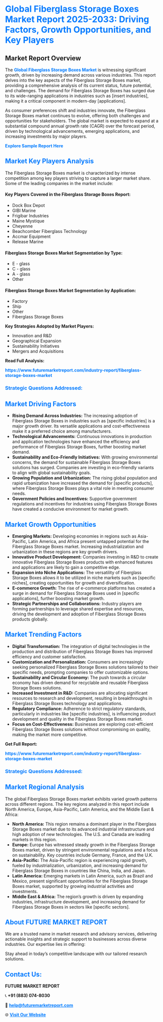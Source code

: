 <h1 style="color: #007BFF;">Global Fiberglass Storage Boxes Market Report 2025-2033: Driving Factors, Growth Opportunities, and Key Players</h1>

<section id="overview">
<h2>Market Report Overview</h2>
<p>The <a href="https://www.futuremarketreport.com/industry-report/fiberglass-storage-boxes-market" style="color: #007BFF; text-decoration: none;"><strong>Global Fiberglass Storage Boxes Market</strong></a> is witnessing significant growth, driven by increasing demand across various industries. This report delves into the key aspects of the Fiberglass Storage Boxes market, providing a comprehensive analysis of its current status, future potential, and challenges. The demand for Fiberglass Storage Boxes has surged due to its wide-ranging applications in industries such as [insert industries], making it a critical component in modern-day [applications].</p>
<p>As consumer preferences shift and industries innovate, the Fiberglass Storage Boxes market continues to evolve, offering both challenges and opportunities for stakeholders. The global market is expected to expand at a substantial compound annual growth rate (CAGR) over the forecast period, driven by technological advancements, emerging applications, and increasing investments by major players.</p>
</section>

<section id="overview">
<p><a href="https://www.futuremarketreport.com/request-sample/reportId=124311" style="color: #007BFF; text-decoration: none;"><strong>Explore Sample Report Here</strong></a></p>
</section>

<section id="key-players">
<h2 style="color: #007BFF;">Market Key Players Analysis</h2>
<p>The Fiberglass Storage Boxes market is characterized by intense competition among key players striving to capture a larger market share. Some of the leading companies in the market include:</p>
<h4>Key Players Covered in the Fiberglass Storage Boxes Report:</h4>
<ul><li>Dock Box Depot</li><li>GIBI Marine</li><li>Frigibar Industries</li><li>Maine Mystique</li><li>Cheyenne</li><li>Beachcomber Fiberglass Technology</li><li>Accmar Equipment</li><li>Release Marine</li></ul>
<h4>Fiberglass Storage Boxes Market Segmentation by Type:</h4>
<ul><li>E - glass</li><li>C - glass</li><li>A - glass</li><li>Other</li></ul>

<h4>Fiberglass Storage Boxes Market Segmentation by Application:</h4>
<ul><li>Factory</li><li>Ship</li><li>Other</li><li>Fiberglass Storage Boxes</li></ul>
<p><strong>Key Strategies Adopted by Market Players:</strong></p>
<ul>
<li>Innovation and R&D</li>
<li>Geographical Expansion</li>
<li>Sustainability Initiatives</li>
<li>Mergers and Acquisitions</li>
</ul>
</section>

<section>
<p><strong>Read Full Analysis: </strong></p><a href="https://www.futuremarketreport.com/industry-report/fiberglass-storage-boxes-market" style="color: #007BFF; text-decoration: none;"><strong>https://www.futuremarketreport.com/industry-report/fiberglass-storage-boxes-market</strong></a>
<h3 style="color: #007BFF;">Strategic Questions Addressed:</h3>
</section>

<section id="driving-factors">
<h2 style="color: #007BFF;">Market Driving Factors</h2>
<ul>
<li><strong>Rising Demand Across Industries:</strong> The increasing adoption of Fiberglass Storage Boxes in industries such as [specific industries] is a major growth driver. Its versatile applications and cost-effectiveness make it a preferred choice among manufacturers.</li>
<li><strong>Technological Advancements:</strong> Continuous innovations in production and application technologies have enhanced the efficiency and performance of Fiberglass Storage Boxes, further boosting market demand.</li>
<li><strong>Sustainability and Eco-Friendly Initiatives:</strong> With growing environmental concerns, the demand for sustainable Fiberglass Storage Boxes solutions has surged. Companies are investing in eco-friendly variants to align with global sustainability goals.</li>
<li><strong>Growing Population and Urbanization:</strong> The rising global population and rapid urbanization have increased the demand for [specific products], where Fiberglass Storage Boxes plays a vital role in meeting consumer needs.</li>
<li><strong>Government Policies and Incentives:</strong> Supportive government regulations and incentives for industries using Fiberglass Storage Boxes have created a conducive environment for market growth.</li>
</ul>
</section>

<section id="growth-opportunities">
<h2 style="color: #007BFF;">Market Growth Opportunities</h2>
<ul>
<li><strong>Emerging Markets:</strong> Developing economies in regions such as Asia-Pacific, Latin America, and Africa present untapped potential for the Fiberglass Storage Boxes market. Increasing industrialization and urbanization in these regions are key growth drivers.</li>
<li><strong>Innovative Product Development:</strong> Companies investing in R&D to create innovative Fiberglass Storage Boxes products with enhanced features and applications are likely to gain a competitive edge.</li>
<li><strong>Expansion into Niche Applications:</strong> The versatility of Fiberglass Storage Boxes allows it to be utilized in niche markets such as [specific niches], creating opportunities for growth and diversification.</li>
<li><strong>E-commerce Growth:</strong> The rise of e-commerce platforms has created a surge in demand for Fiberglass Storage Boxes used in [specific applications], further boosting market growth.</li>
<li><strong>Strategic Partnerships and Collaborations:</strong> Industry players are forming partnerships to leverage shared expertise and resources, driving the development and adoption of Fiberglass Storage Boxes products globally.</li>
</ul>
</section>

<section id="trending-factors">
<h2 style="color: #007BFF;">Market Trending Factors</h2>
<ul>
<li><strong>Digital Transformation:</strong> The integration of digital technologies in the production and distribution of Fiberglass Storage Boxes has improved efficiency and customer satisfaction.</li>
<li><strong>Customization and Personalization:</strong> Consumers are increasingly seeking personalized Fiberglass Storage Boxes solutions tailored to their specific needs, prompting companies to offer customizable options.</li>
<li><strong>Sustainability and Circular Economy:</strong> The push towards a circular economy has driven demand for recyclable and reusable Fiberglass Storage Boxes solutions.</li>
<li><strong>Increased Investment in R&D:</strong> Companies are allocating significant resources to research and development, resulting in breakthroughs in Fiberglass Storage Boxes technology and applications.</li>
<li><strong>Regulatory Compliance:</strong> Adherence to strict regulatory standards, particularly in industries like [specific industries], is influencing product development and quality in the Fiberglass Storage Boxes market.</li>
<li><strong>Focus on Cost-Effectiveness:</strong> Businesses are exploring cost-efficient Fiberglass Storage Boxes solutions without compromising on quality, making the market more competitive.</li>
</ul>
</section>

<section>
<p><strong>Get Full Report: </strong></p><a href="https://www.futuremarketreport.com/industry-report/fiberglass-storage-boxes-market" style="color: #007BFF; text-decoration: none;"><strong>https://www.futuremarketreport.com/industry-report/fiberglass-storage-boxes-market</strong></a>
<h3 style="color: #007BFF;">Strategic Questions Addressed:</h3>
</section>


<section id="regional-analysis">
<h2 style="color: #007BFF;">Market Regional Analysis</h2>
<p>The global Fiberglass Storage Boxes market exhibits varied growth patterns across different regions. The key regions analyzed in this report include North America, Europe, Asia-Pacific, Latin America, and the Middle East & Africa:</p>
<ul>
<li><strong>North America:</strong> This region remains a dominant player in the Fiberglass Storage Boxes market due to its advanced industrial infrastructure and high adoption of new technologies. The U.S. and Canada are leading markets in this region.</li>
<li><strong>Europe:</strong> Europe has witnessed steady growth in the Fiberglass Storage Boxes market, driven by stringent environmental regulations and a focus on sustainability. Key countries include Germany, France, and the U.K.</li>
<li><strong>Asia-Pacific:</strong> The Asia-Pacific region is experiencing rapid growth, fueled by industrialization, urbanization, and increasing demand for Fiberglass Storage Boxes in countries like China, India, and Japan.</li>
<li><strong>Latin America:</strong> Emerging markets in Latin America, such as Brazil and Mexico, present significant opportunities for the Fiberglass Storage Boxes market, supported by growing industrial activities and investments.</li>
<li><strong>Middle East & Africa:</strong> The region’s growth is driven by expanding industries, infrastructure development, and increasing demand for Fiberglass Storage Boxes in sectors like [specific sectors].</li>
</ul>
</section>

<footer>
<h2 style="color: #007BFF;">About FUTURE MARKET REPORT</h2>
<p>We are a trusted name in market research and advisory services, delivering actionable insights and strategic support to businesses across diverse industries. Our expertise lies in offering:</p>

<p>Stay ahead in today’s competitive landscape with our tailored research solutions.</p>

<h2 style="color: #007BFF;">Contact Us:</h2>
<p><strong>FUTURE MARKET REPORT</strong></p>
<p>📞 <strong>+91 (883) 074-8030</strong></p>
<p>📧 <strong><a href="mailto:help@futuremarketreport.com" style="color: #007BFF;">help@futuremarketreport.com</a></strong></p>
<p>🌐 <strong><a href="https://www.futuremarketreport.com/" style="color: #007BFF;">Visit Our Website</a></strong></p>
</footer>